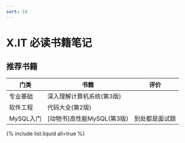```yaml
---
sort: 10
---
```


# X.IT 必读书籍笔记


## 推荐书籍

| 门类   | 书籍 | 评价 |
| ---- | ---- |---- |
| 专业基础 | 深入理解计算机系统(第3版) |  |
| 软件工程 | 代码大全(第2版) |  |
| MySQL入门 | [动物书]高性能MySQL(第3版) | 到处都是面试题 |


{% include list.liquid all=true %}
